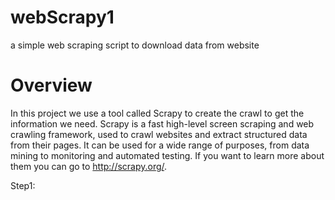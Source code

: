webScrapy1
==========

a simple web scraping script to download data from website

Overview
=============
In this project we use a tool called Scrapy to create the crawl to get the information we need. Scrapy is a fast high-level screen scraping and web crawling framework, used to crawl websites and extract structured data from their pages. It can be used for a wide range of purposes, from data mining to monitoring and automated testing. If you want to learn more about them you can go to http://scrapy.org/.

Step1: 

